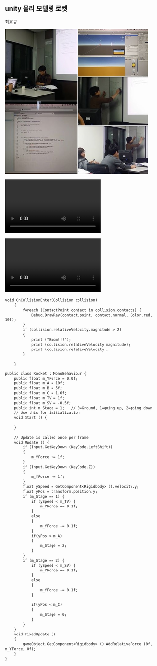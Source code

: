
## unity 물리 모델링 로켓
최윤규

![](/doc/img/part4/d05_unity.jpg)

<video controls="" id="mInlineVideoPlayer" class="_4rv" src="https://video-hkg3-1.xx.fbcdn.net/hvideo-xfp1/v/t42.1790-2/12294384_1651884155053832_803681996_n.mp4?efg=eyJ2ZW5jb2RlX3RhZyI6InN2ZV9zZCJ9&oh=f6097f6fc4bb02e18ecff66979c81671&oe=56574E29" width="311" height="175" data-autoid="autoid_68"></video>

<video controls="" id="mInlineVideoPlayer" class="_4rv" src="https://video-hkg3-1.xx.fbcdn.net/hvideo-xta1/v/t42.1790-2/12288595_970774242980764_2038224815_n.mp4?efg=eyJ2ZW5jb2RlX3RhZyI6InN2ZV9zZCJ9&amp;oh=776876f4dc59820ab851217bbc5c8335&amp;oe=56574D29" width="311" height="175" data-autoid="autoid_68"></video>


```
void OnCollisionEnter(Collision collision)
	{
		foreach (ContactPoint contact in collision.contacts) {
			Debug.DrawRay(contact.point, contact.normal, Color.red, 10f);
		}
		if (collision.relativeVelocity.magnitude > 2)
		{
			print ("Boom!!!");
			print (collision.relativeVelocity.magnitude);
			print (collision.relativeVelocity);
		}

	}

```

```
public class Rocket : MonoBehaviour {
	public float m_YForce = 0.0f;
	public float m_A = 10f;
	public float m_B = 5f;
	public float m_C = 1.6f;
	public float m_TV = 1f;
	public float m_SV = -0.5f;
	public int m_Stage = 1;   // 0=Ground, 1=going up, 2=going down
	// Use this for initialization
	void Start () {

	}

	// Update is called once per frame
	void Update () {
		if (Input.GetKeyDown (KeyCode.LeftShift))
		{
			m_YForce += 1f;
		}
		if (Input.GetKeyDown (KeyCode.Z))
		{
			m_YForce -= 1f;
		}
		float ySpeed = GetComponent<Rigidbody> ().velocity.y;
		float yPos = transform.position.y;
		if (m_Stage == 1) {
			if (ySpeed < m_TV) {
				m_YForce += 0.1f;
			}
			else
			{
				m_YForce -= 0.1f;
			}
			if(yPos > m_A)
			{
				m_Stage = 2;
			}
		}
		if (m_Stage == 2) {
			if (ySpeed < m_SV) {
				m_YForce += 0.1f;
			}
			else
			{
				m_YForce -= 0.1f;
			}

			if(yPos < m_C)
			{
				m_Stage = 0;
			}
		}
	}
	void FixedUpdate ()
	{
		gameObject.GetComponent<Rigidbody> ().AddRelativeForce (0f, m_YForce, 0f);
	}
}



```


